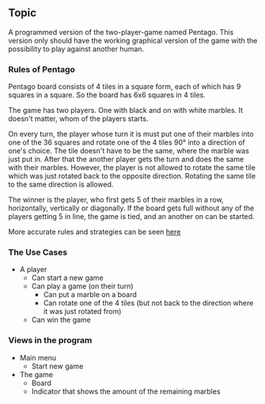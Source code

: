 ## Topic
A programmed version of the two-player-game named Pentago. This version only should have the working graphical version of the game with the possibility to play against another human.

### Rules of Pentago
Pentago board consists of 4 tiles in a square form, each of which has 9 squares in a square. So the board has 6x6 squares in 4 tiles.

The game has two players. One with black and on with white marbles. It doesn't matter, whom of the players starts.

On every turn, the player whose turn it is must put one of their marbles into one of the 36 squares and rotate one of the 4 tiles 90° into a direction of one's choice. The tile doesn't have to be the same, where the marble was just put in. After that the another player gets the turn and does the same with their marbles. However, the player is not allowed to rotate the same tile which was just rotated back to the opposite direction. Rotating the same tile to the same direction is allowed.

The winner is the player, who first gets 5 of their marbles in a row, horizontally, vertically or diagonally. If the board gets full without any of the players getting 5 in line, the game is tied, and an another on can be started.

More accurate rules and strategies can be seen [here](https://webdav.info.ucl.ac.be/webdav/ingi2261/ProblemSet3/PentagoRulesStrategy.pdf)

### The Use Cases
* A player
    * Can start a new game
    * Can play a game (on their turn)
        * Can put a marble on a board
        * Can rotate one of the 4 tiles (but not back to the direction where it was just rotated from)
    * Can win the game

### Views in the program
* Main menu
    * Start new game
* The game
    * Board
    * Indicator that shows the amount of the remaining marbles

